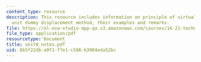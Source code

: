 ```yaml
---
content_type: resource
description: This resource includes information on principle of virtual displacements,
  unit dummy displacement method, their examples and remarks.
file: https://ol-ocw-studio-app-qa.s3.amazonaws.com/courses/16-21-techniques-for-structural-analysis-and-design-spring-2005/8b5f22dba0f1f7e1c586b3984eda52bc_unit8_notes.pdf
file_type: application/pdf
resourcetype: Document
title: unit8_notes.pdf
uid: 8b5f22db-a0f1-f7e1-c586-b3984eda52bc
---
```

